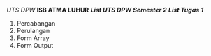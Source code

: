 *UTS DPW*
**ISB ATMA LUHUR**
***List UTS DPW Semester 2***
***List Tugas 1***

1. Percabangan
2. Perulangan
3. Form Array
4. Form Output